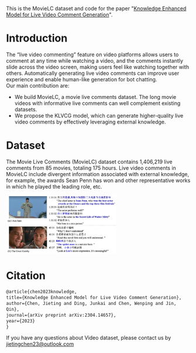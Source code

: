This is the MovieLC dataset and code for the paper "[Knowledge Enhanced Model for Live Video Comment Generation](https://arxiv.org/pdf/2304.14657.pdf)".
# Introduction
The “live video commenting” feature on video platforms allows users to comment at any time while watching a video, and the comments instantly slide across the video screen, making users feel like watching together with others. Automatically generating live video comments can improve user experience and enable human-like generation for bot chatting. \
Our main contribution are:
+ We build MovieLC, a movie live comments dataset. The long movie videos with informative live comments can well complement existing datasets. 
+ We propose the KLVCG model, which can generate higher-quality live video comments by effectively leveraging external knowledge. 

# Dataset
The Movie Live Comments (MovieLC) dataset contains 1,406,219 live comments from 85 movies, totaling 175 hours. Live video comments in MovieLC include divergent information associated with external knowledge, for example, the awards Sean Penn has won and other representative works in which he played the leading role, etc.
<!-- ![image error](./imgs/case.png#pic_left) -->
<div align="left">
<img src=./imgs/case.png width=60%/>
</div>

# Citation
    @article{chen2023knowledge,
    title={Knowledge Enhanced Model for Live Video Comment Generation},
    author={Chen, Jieting and Ding, Junkai and Chen, Wenping and Jin, Qin},
    journal={arXiv preprint arXiv:2304.14657},
    year={2023}
    }

If you have any questions about Video dataset, please contact us by jietingchen23@outlook.com
